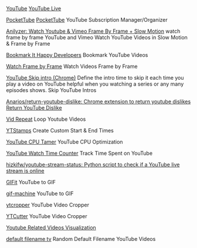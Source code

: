 
[YouTube](http://youtube.com/)
[YouTube Live](https://www.youtube.com/live)

[PocketTube](https://pockettube.io/)
[PocketTube](https://chrome.google.com/webstore/detail/pockettube-youtube-subscr/kdmnjgijlmjgmimahnillepgcgeemffb/related)
YouTube Subscription Manager/Organizer

[Anilyzer: Watch Youtube & Vimeo Frame By Frame + Slow Motion](https://anilyzer.com/)
watch frame by frame YouTube and Vimeo
Watch YouTube Videos in Slow Motion & Frame by Frame

[Bookmark It Happy Developers](https://bookmark-it.happydevelopers.co/)
Bookmark YouTube Videos

[Watch Frame by Frame](http://www.watchframebyframe.com/)
Watch Videos Frame by Frame

[YouTube Skip intro (Chrome)](https://chrome.google.com/webstore/detail/youtube-skip-intro/pkfnooichbjhhoajcoffiggbckfbflbg)
Define the intro time to skip it each time you play a video on YouTube helpful when you watching a series or any many episodes shows.
Skip YouTube Intros

[Anarios/return-youtube-dislike: Chrome extension to return youtube dislikes](https://github.com/Anarios/return-youtube-dislike)
[Return YouTube Dislike](https://returnyoutubedislike.com/)

[Vid Repeat](https://vidrepeat.com/)
Loop Youtube Videos

[YTStamps](https://ytstamps.netlify.app/)
Create Custom Start & End Times

[YouTube CPU Tamer](https://greasyfork.org/en/scripts/431573-youtube-cpu-tamer-by-animationframe)
YouTube CPU Optimization

[YouTube Watch Time Counter](https://chrome.google.com/webstore/detail/youtube-watch-time-counte/fpoooibdndpjcnoodfionoeakeojdjaj)
Track Time Spent on YouTube

[hizkifw/youtube-stream-status: Python script to check if a YouTube live stream is online](https://github.com/hizkifw/youtube-stream-status)

[GIFit](https://github.com/Fauntleroy/GIFit)
YouTube to GIF

[gif-machine](https://github.com/lelandbatey/gif-machine)
YouTube to GIF

[ytcropper](https://ytcropper.com/)
YouTube Video Cropper

[YTCutter](https://ytcutter.com/)
YouTube Video Cropper

[Youtube Related Videos Visualization](https://yasiv.com/youtube)

[default filename tv](https://default-filename-tv.neocities.org/)
Random Default Filename YouTube Videos
